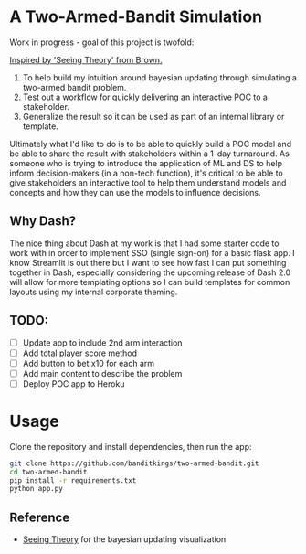 # A Two-Armed-Bandit Simulation

Work in progress - goal of this project is twofold:

[Inspired by 'Seeing Theory' from Brown.](https://seeing-theory.brown.edu/bayesian-inference/index.html)

1. To help build my intuition around bayesian updating through simulating a two-armed bandit problem.
2. Test out a workflow for quickly delivering an interactive POC to a stakeholder.
3. Generalize the result so it can be used as part of an internal library or template.

Ultimately what I'd like to do is to be able to quickly build a POC model and be able to share the result with stakeholders within a 1-day turnaround. As someone who is trying to introduce the application of ML and DS to help inform decision-makers (in a non-tech function), it's critical to be able to give stakeholders an interactive tool to help them understand models and concepts and how they can use the models to influence decisions. 

## Why Dash?
The nice thing about Dash at my work is that I had some starter code to work with in order to implement SSO (single sign-on) for a basic flask app. I know Streamlit is out there but I want to see how fast I can put something together in Dash, especially considering the upcoming release of Dash 2.0 will allow for more templating options so I can build templates for common layouts using my internal corporate theming.

## TODO:

* [ ] Update app to include 2nd arm interaction
* [ ] Add total player score method
* [ ] Add button to bet x10 for each arm
* [ ] Add main content to describe the problem
* [ ] Deploy POC app to Heroku

# Usage

Clone the repository and install dependencies, then run the app:
```bash
git clone https://github.com/banditkings/two-armed-bandit.git
cd two-armed-bandit
pip install -r requirements.txt
python app.py
```

## Reference
* [Seeing Theory](https://seeing-theory.brown.edu/bayesian-inference/index.html) for the bayesian updating visualization